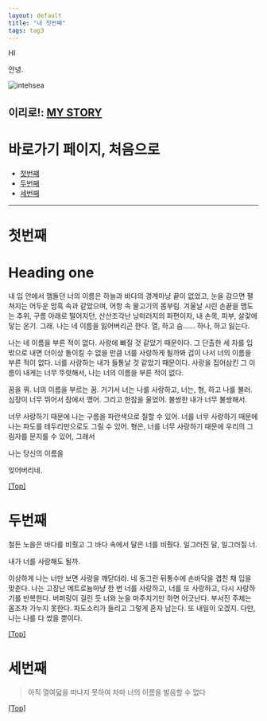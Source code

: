 ```yaml
---
layout: default
title: "내 첫번째"
tags: tag3
---
```


HI

안녕.


![intehsea](https://data.whicdn.com/images/325319346/original.jpg)

## 이리로!:  [MY STORY](https://story.kakao.com/_GUl9C9)

# <a name="top"></a>바로가기 페이지, 처음으로

* [첫번쨰](#첫번째)
* [두번째](#두번쨰)
* [세번째](#세번째)
***

# <a name="첫번째"></a>첫번째

# Heading one

내 입 안에서 맴돌던 너의 이름은 하늘과 바다의 경계마냥 끝이 없었고, 눈을 감으면 펼쳐지는 어두운 암흑 속과 같았으며, 어항 속 물고기의 몸부림. 겨울날 시린 손끝을 맴도는 추위, 구름 아래로 떨어지던, 산산조각난 낭떠러지의 파편이자, 내 손목, 피부, 살갗에 닿는 온기. 그래. 나는 네 이름을 잃어버리곤 한다. 열, 하고 숨…… 하나, 하고 잃는다.

나는 네 이름을 부른 적이 없다. 사랑에 빠질 것 같았기 때문이다. 그 단촐한 세 자를 입밖으로 내면 더이상 돌이킬 수 없을 만큼 너를 사랑하게 될까봐 겁이 나서 너의 이름을 부른 적이 없다. 너를 사랑하는 내가 들통날 것 같았기 때문이다. 사랑을 집어삼킨 그 이름이 내게는 너무 뚜렷해서, 나는 너의 이름을 부른 적이 없다. 

꿈을 꿔. 너의 이름을 부르는 꿈. 거기서 너는 나를 사랑하고, 너는, 형, 하고 나를 불러. 심장이 너무 뛰어서 잠에서 깼어. 그리고 한참을 울었어. 불쌍한 내가 너무 불쌍해서.

너무 사랑하기 때문에 나는 구름을 파란색으로 칠할 수 있어.
너를 너무 사랑하기 때문에 나는 파도를 테두리만으로도 그릴 수 있어.
형은, 너를 너무 사랑하기 때문에 우리의 그림자를 문지를 수 있어, 그래서




나는
당신의
이름을

잊어버리네.


[[Top]](#top)

# <a name="두번째"></a>두번째

철든 노을은 바다를 비췄고 그 바다 속에서 달은 너를 비췄다. 일그러진 달, 일그러질 너. 

내가 너를 사랑해도 될까.

이상하게 나는 너만 보면 사랑을 깨닫더라. 네 동그란 뒤통수에 손바닥을 겹친 채 입을 맞춘다. 나는 고장난 메트로늄마냥 한 번 너를 사랑하고, 너를 또 사랑하고, 다시 사랑하기를 반복한다. 버퍼링이 걸린 듯 너와 눈을 마주치기만 하면 어긋난다. 부서진 주체는 몸조차 가누지 못한다. 파도소리가 들리고 그렇게 혼자 남는다. 또 내일이 오겠지. 다만, 나는 나를 다 썼을 뿐이다.


[[Top]](#top)

# <a name="세번째"></a>세번째



> 아직 열여덟을 떠나지 못하여 차마 너의 이름을 발음할 수 없다

[[Top]](#top)


